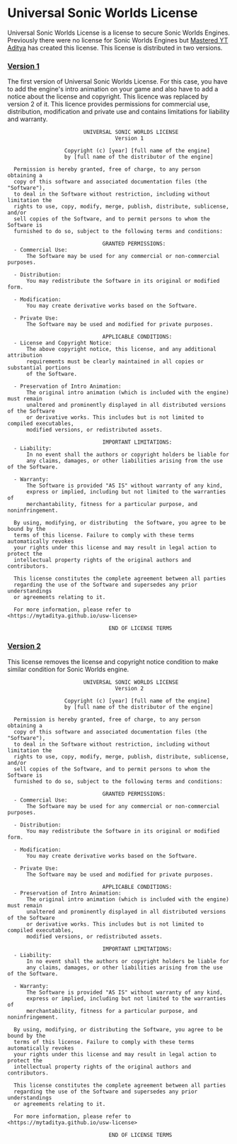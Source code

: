 # Universal Sonic Worlds License

Universal Sonic Worlds License is a license to secure Sonic Worlds Engines. Previously there were no license for Sonic Worlds Engines but [Mastered YT Aditya](https://github.com/MYTAditya) has created this license. This license is distributed in two versions.

### [Version 1](https://github.com/MYTAditya/USW-License/blob/master/COPYING.USWLv1)

The first version of Universal Sonic Worlds License. For this case, you have to add the engine's intro animation on your game and also have to add a notice about the license and copyright. This licence was replaced by version 2 of it. This licence provides permissions for commercial use, distribution, modification and private use and contains limitations for liability and warranty.

```
                        UNIVERSAL SONIC WORLDS LICENSE
                                  Version 1

                  Copyright (c) [year] [full name of the engine]
                  by [full name of the distributor of the engine]

  Permission is hereby granted, free of charge, to any person obtaining a 
  copy of this software and associated documentation files (the "Software"), 
  to deal in the Software without restriction, including without limitation the 
  rights to use, copy, modify, merge, publish, distribute, sublicense, and/or 
  sell copies of the Software, and to permit persons to whom the Software is 
  furnished to do so, subject to the following terms and conditions:

                              GRANTED PERMISSIONS:
  - Commercial Use: 
      The Software may be used for any commercial or non-commercial purposes.

  - Distribution:
      You may redistribute the Software in its original or modified form.

  - Modification:
      You may create derivative works based on the Software.

  - Private Use: 
      The Software may be used and modified for private purposes.

                              APPLICABLE CONDITIONS:
  - License and Copyright Notice: 
      The above copyright notice, this license, and any additional attribution 
      requirements must be clearly maintained in all copies or substantial portions 
      of the Software.
      
  - Preservation of Intro Animation: 
      The original intro animation (which is included with the engine) must remain 
      unaltered and prominently displayed in all distributed versions of the Software 
      or derivative works. This includes but is not limited to compiled executables, 
      modified versions, or redistributed assets.

                              IMPORTANT LIMITATIONS:
  - Liability: 
      In no event shall the authors or copyright holders be liable for 
      any claims, damages, or other liabilities arising from the use of the Software.
     
  - Warranty: 
      The Software is provided "AS IS" without warranty of any kind, 
      express or implied, including but not limited to the warranties of 
      merchantability, fitness for a particular purpose, and noninfringement.

  By using, modifying, or distributing  the Software, you agree to be bound by the 
  terms of this license. Failure to comply with these terms automatically revokes 
  your rights under this license and may result in legal action to protect the 
  intellectual property rights of the original authors and contributors.

  This license constitutes the complete agreement between all parties 
  regarding the use of the Software and supersedes any prior understandings 
  or agreements relating to it.

  For more information, please refer to <https://mytaditya.github.io/usw-license>

                                END OF LICENSE TERMS
```

### [Version 2](https://github.com/MYTAditya/USW-License/blob/master/COPYING.USWLv2)

This license removes the license and copyright notice condition to make similar condition for Sonic Worlds engine.

```
                        UNIVERSAL SONIC WORLDS LICENSE
                                  Version 2

                  Copyright (c) [year] [full name of the engine]
                  by [full name of the distributor of the engine]

  Permission is hereby granted, free of charge, to any person obtaining a 
  copy of this software and associated documentation files (the "Software"), 
  to deal in the Software without restriction, including without limitation the 
  rights to use, copy, modify, merge, publish, distribute, sublicense, and/or 
  sell copies of the Software, and to permit persons to whom the Software is 
  furnished to do so, subject to the following terms and conditions:

                              GRANTED PERMISSIONS:
  - Commercial Use: 
      The Software may be used for any commercial or non-commercial purposes.

  - Distribution:
      You may redistribute the Software in its original or modified form.

  - Modification:
      You may create derivative works based on the Software.

  - Private Use: 
      The Software may be used and modified for private purposes.

                              APPLICABLE CONDITIONS:
  - Preservation of Intro Animation: 
      The original intro animation (which is included with the engine) must remain 
      unaltered and prominently displayed in all distributed versions of the Software 
      or derivative works. This includes but is not limited to compiled executables, 
      modified versions, or redistributed assets.

                              IMPORTANT LIMITATIONS:
  - Liability: 
      In no event shall the authors or copyright holders be liable for 
      any claims, damages, or other liabilities arising from the use of the Software.
     
  - Warranty: 
      The Software is provided "AS IS" without warranty of any kind, 
      express or implied, including but not limited to the warranties of 
      merchantability, fitness for a particular purpose, and noninfringement.

  By using, modifying, or distributing the Software, you agree to be bound by the 
  terms of this license. Failure to comply with these terms automatically revokes 
  your rights under this license and may result in legal action to protect the 
  intellectual property rights of the original authors and contributors.

  This license constitutes the complete agreement between all parties 
  regarding the use of the Software and supersedes any prior understandings 
  or agreements relating to it.

  For more information, please refer to <https://mytaditya.github.io/usw-license>

                                END OF LICENSE TERMS
```

